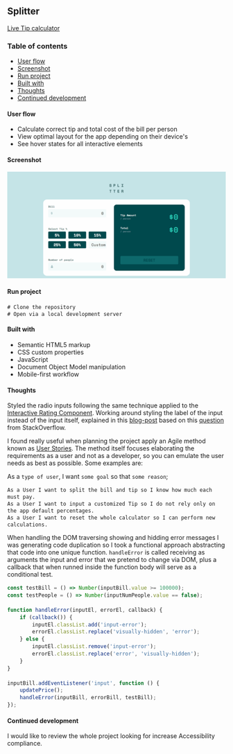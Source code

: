 ## Splitter
[Live Tip calculator](https://alexcumplido.github.io/frontend-mentor/tip-calculator/)

### Table of contents
- [User flow](#user-flow)
- [Screenshot](#screenshot)
- [Run project](#run-project)
- [Built with](#built-with)
- [Thoughts](#thoughts)
- [Continued development](#continued-development)

#### User flow
- Calculate correct tip and total cost of the bill per person
- View  optimal layout for the app depending on their device's
- See hover states for all interactive elements

#### Screenshot
![Mobile view](./images/tipCalculator.gif)

#### Run project
```
# Clone the repository
# Open via a local development server
```

#### Built with
- Semantic HTML5 markup
- CSS custom properties
- JavaScript
- Document Object Model manipulation
- Mobile-first workflow

#### Thoughts
Styled the radio inputs following the same technique applied to the [Interactive Rating Component](https://github.com/alexcumplido/frontend-mentor/tree/main/rating-modal#thoughts). Working around styling the label of the input instead of the input itself, explained in this [blog-post](https://markheath.net/post/customize-radio-button-css) based on this [question](https://stackoverflow.com/questions/4641752/css-how-to-style-a-selected-radio-buttons-label) from StackOverflow.

I found really useful when planning the project apply an Agile method known as [User Stories](https://www.mountaingoatsoftware.com/agile/user-stories). The method itself focuses elaborating the requirements as a user and not as a developer, so you can emulate the user needs as best as possible. Some examples are:

As a `type of user`, I want `some goal` so that `some reason`;

    As a User I want to split the bill and tip so I know how much each must pay.
    As a User I want to input a customized Tip so I do not rely only on the app default percentages.
    As a User I want to reset the whole calculator so I can perform new calculations.

 When handling the DOM traversing showing and hidding error messages I was generating code duplication so I took a functional approach abstracting that code into one unique function. `handleError` is called receiving as arguments the input and error that we pretend to change via DOM, plus a callback that when runned inside the function body will serve as a conditional test. 

```js
const testBill = () => Number(inputBill.value >= 100000);
const testPeople = () => Number(inputNumPeople.value == false);

function handleError(inputEl, errorEl, callback) {
    if (callback()) {
        inputEl.classList.add('input-error');
        errorEl.classList.replace('visually-hidden', 'error');
    } else {
        inputEl.classList.remove('input-error');
        errorEl.classList.replace('error', 'visually-hidden');
    }
}

inputBill.addEventListener('input', function () {
    updatePrice();
    handleError(inputBill, errorBill, testBill);
});
```

#### Continued development
I would like to review the whole project looking for increase Accessibility compliance.
 